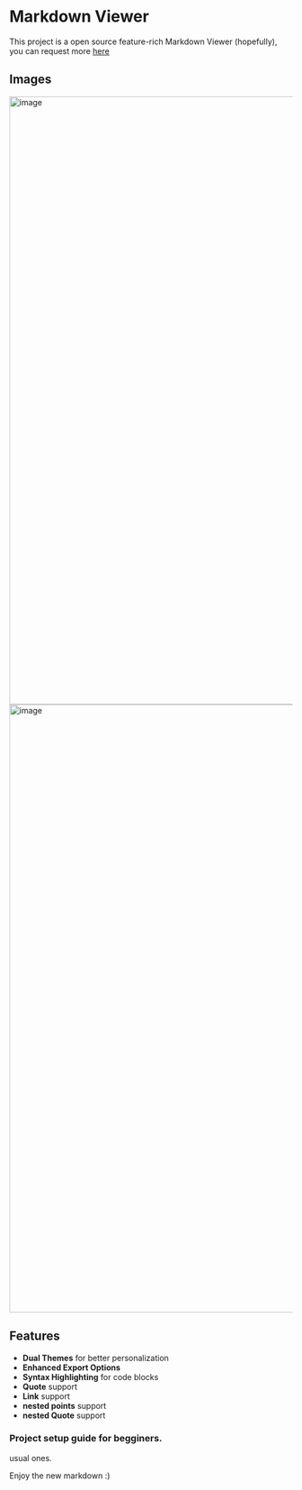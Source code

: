 # Markdown Viewer

This project is a open source feature-rich Markdown Viewer (hopefully), you can request more [here](https://mohammad.is-a.dev/contact)

## Images
<img width="1920" height="1080" alt="image" src="https://github.com/user-attachments/assets/4183218d-9ce3-4e34-81c0-3bab09e6197f" />
<img width="1920" height="1080" alt="image" src="https://github.com/user-attachments/assets/54595814-ec80-4894-86fc-17626fc27e31" />



## Features
- **Dual Themes** for better personalization
- **Enhanced Export Options**
- **Syntax Highlighting** for code blocks
- **Quote** support
- **Link** support
- **nested points** support
- **nested Quote** support


### Project setup guide for begginers.

usual ones.

Enjoy the new markdown :)
